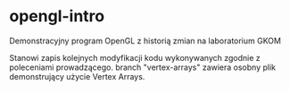 # opengl-intro
Demonstracyjny program OpenGL z historią zmian na laboratorium GKOM

Stanowi zapis kolejnych modyfikacji kodu wykonywanych zgodnie z poleceniami prowadzącego.
branch "vertex-arrays" zawiera osobny plik demonstrujący użycie Vertex Arrays.
